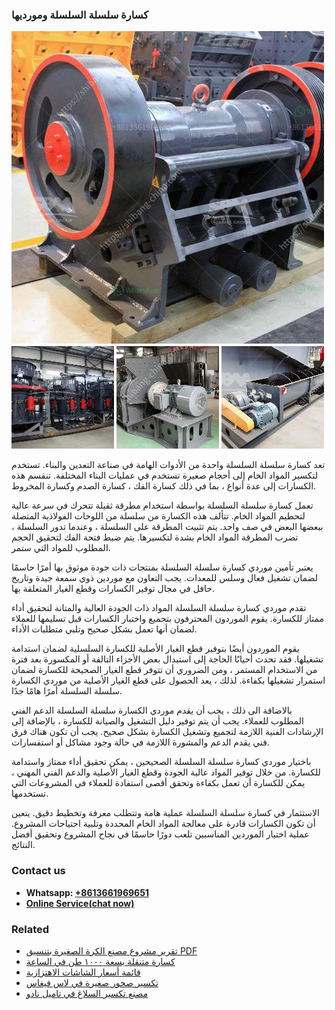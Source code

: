 <h3>كسارة سلسلة السلسلة ومورديها</h3><img src='1701853164.jpg' alt=''><p>تعد كسارة سلسلة السلسلة واحدة من الأدوات الهامة في صناعة التعدين والبناء. تستخدم لتكسير المواد الخام إلى أحجام صغيرة تستخدم في عمليات البناء المختلفة. تنقسم هذه الكسارات إلى عدة أنواع ، بما في ذلك كسارة الفك ، كسارة الصدم وكسارة المخروط.</p><p>تعمل كسارة سلسلة السلسلة بواسطة استخدام مطرقة ثقيلة تتحرك في سرعة عالية لتحطيم المواد الخام. تتألف هذه الكسارة من سلسلة من اللوحات الفولاذية المتصلة ببعضها البعض في صف واحد. يتم تثبيت المطرقة على السلسلة ، وعندما تدور السلسلة ، تضرب المطرقة المواد الخام بشدة لتكسيرها. يتم ضبط فتحة الفك لتحقيق الحجم المطلوب للمواد التي ستمر.</p><p>يعتبر تأمين موردي كسارة سلسلة السلسلة بمنتجات ذات جودة موثوق بها أمرًا حاسمًا لضمان تشغيل فعال وسلس للمعدات. يجب التعاون مع موردين ذوي سمعة جيدة وتاريخ حافل في مجال توفير الكسارات وقطع الغيار المتعلقة بها.</p><p>تقدم موردي كسارة سلسلة السلسلة المواد ذات الجودة العالية والمتانة لتحقيق أداء ممتاز للكسارة. يقوم الموردون المحترفون بتجميع واختبار الكسارات قبل تسليمها للعملاء لضمان أنها تعمل بشكل صحيح وتلبي متطلبات الأداء.</p><p>يقوم الموردون أيضًا بتوفير قطع الغيار الأصلية للكسارة السلسلية لضمان استدامة تشغيلها. فقد تحدث أحيانًا الحاجة إلى استبدال بعض الأجزاء التالفة أو المكسورة بعد فترة من الاستخدام المستمر ، ومن الضروري أن تتوفر قطع الغيار الصحيحة للكسارة لضمان استمرار تشغيلها بكفاءة. لذلك ، يعد الحصول على قطع الغيار الأصلية من موردي الكسارة سلسلة السلسلة أمرًا هامًا جدًا.</p><p>بالاضافة الى ذلك ، يجب أن يقدم موردي الكسارة سلسلة السلسلة الدعم الفني المطلوب للعملاء. يجب أن يتم توفير دليل التشغيل والصيانة للكسارة ، بالإضافة إلى الإرشادات الفنية اللازمة لتجميع وتشغيل الكسارة بشكل صحيح. يجب أن تكون هناك فرق فني يقدم الدعم والمشورة اللازمة في حالة وجود مشاكل أو استفسارات.</p><p>باختيار موردي كسارة سلسلة السلسلة الصحيحين ، يمكن تحقيق أداء ممتاز واستدامة للكسارة. من خلال توفير المواد عالية الجودة وقطع الغيار الأصلية والدعم الفني المهني ، يمكن للكسارة أن تعمل بكفاءة وتحقق أقصى استفادة للعملاء في المشروعات التي تستخدمها.</p><p>الاستثمار في كسارة سلسلة السلسلة عملية هامة وتتطلب معرفة وتخطيط دقيق. يتعين أن تكون الكسارات قادرة على معالجة المواد الخام المحددة وتلبية احتياجات المشروع. عملية اختيار الموردين المناسبين تلعب دورًا حاسمًا في نجاح المشروع وتحقيق أفضل النتائج.</p><h3>Contact us</h3><ul><li><strong>Whatsapp:&nbsp;<a href="https://wa.me/8613661969651">+8613661969651</a></strong></li><li><a href="https://swt.shibang-china.com/?git&amp;zhl&amp;كسارة سلسلة السلسلة ومورديها"><strong>Online Service(chat now)</strong></a></li></ul><h3>Related</h3><ul><li><a href='تقرير مشروع مصنع الكرة الصغيرة بتنسيق PDF.md'>تقرير مشروع مصنع الكرة الصغيرة بتنسيق PDF</a></li><li><a href='كسارة متنقلة بسعة ١٠٠٠ طن في الساعة.md'>كسارة متنقلة بسعة ١٠٠٠ طن في الساعة</a></li><li><a href='قائمة أسعار الشاشات الاهتزازية.md'>قائمة أسعار الشاشات الاهتزازية</a></li><li><a href='تكسير صخور صغيرة في لاس فيغاس.md'>تكسير صخور صغيرة في لاس فيغاس</a></li><li><a href='مصنع تكسير السلاغ في تاميل نادو.md'>مصنع تكسير السلاغ في تاميل نادو</a></li></ul>